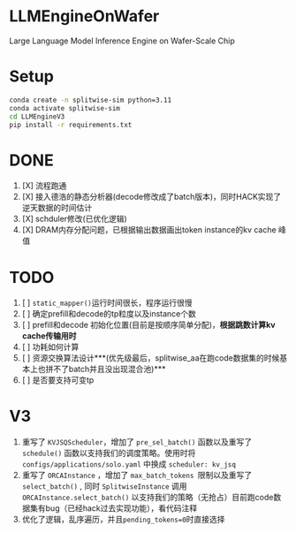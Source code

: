 # LLMEngineOnWafer

Large Language Model Inference Engine on Wafer-Scale Chip

# Setup

```bash
conda create -n splitwise-sim python=3.11
conda activate splitwise-sim
cd LLMEngineV3
pip install -r requirements.txt
```

# DONE

1. [X] 流程跑通
2. [X] 接入德浩的静态分析器(decode修改成了batch版本)，同时HACK实现了逆天数据的时间估计
3. [X] schduler修改(已优化逻辑)
4. [X] DRAM内存分配问题，已根据输出数据画出token instance的kv cache 峰值

# TODO

1. [ ] `static_mapper()`运行时间很长，程序运行很慢
2. [ ] 确定prefill和decode的tp粒度以及instance个数
3. [ ] prefill和decode 初始化位置(目前是按顺序简单分配)，**根据跳数计算kv cache传输用时**
4. [ ] 功耗如何计算
5. [ ] 资源交换算法设计***(优先级最后，splitwise_aa在跑code数据集的时候基本上也拼不了batch并且没出现混合池)***
6. [ ] 是否要支持可变tp

# V3

1. 重写了 `KVJSQScheduler`，增加了 `pre_sel_batch()` 函数以及重写了 `schedule()` 函数以支持我们的调度策略。使用时将  `configs/applications/solo.yaml` 中换成 `scheduler: kv_jsq`
2. 重写了 `ORCAInstance` ，增加了 `max_batch_tokens `限制以及重写了 `select_batch()` , 同时 `SplitwiseInstance` 调用 ` ORCAInstance.select_batch()` 以支持我们的策略（无抢占）目前跑code数据集有bug（已经hack过去实现功能），看代码注释
3. 优化了逻辑，乱序遍历，并且`pending_tokens=0`时直接选择